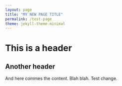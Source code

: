 ```yaml
---
layout: page
title: "MY NEW PAGE TITLE"
permalink: /test-page
theme: jekyll-theme-minimal
---
```


# This is a header

## Another header

And here commes the content. Blah blah.
Test change.
